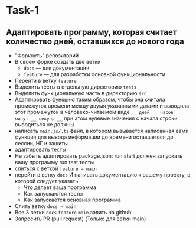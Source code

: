 # Task-1
## Адаптировать программу, которая считает количество дней, оставшихся до нового года
- "Форкнуть" репозиторий
- В своем форке создать две ветки
	- `docs` — для документации
	- `feature` — для разработки основной функциональности
- Перейти в ветку `feature` 
- Выделить тесты в отдельную директорию `tests`
- Выделить функциональную часть в директорию `src`
- Адаптировать функцию таким образом, чтобы она считала промежуток времени между двумя указанными датами и выводила этот промежуток в человеко-читаемом виде `__ дней __ часов __ минут __ секунд __`  при этом нулевые значения с начала строки выводиться не должны
- написать `main.js/.ts` файл, в котором вызывается написанная вами функция для вывода информации до времени оставшегося до сессии, НГ и защиты
- адаптировать тесты
- Не забыть адаптировать package.json: 
run start должен запускать вашу программу run test тесты
- слиться с веткой `feature → main`
- перейти в ветку `docs` И написать документацию к вашему проекту, в которой следует указать
	- Что делает ваша программа
	- Как запускаются тесты
	- Как запускается основная программа
- Слить ветку `docs → main`
- Все 3 ветки `docs` `feature` `main` залить на github
- Запросить PR (pull request) (Только для ветки main)